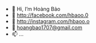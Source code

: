 - 👋 Hi, I’m Hoàng Bảo
- 👀 http://facebook.com/hbaoo.0
- 🌱 http://instagram.com/hbaoo.o
- 💞️ hoangbao1707@gmail.com
- 📫 ...

<!---
hoangbao177/hoangbao177 is a ✨ special ✨ repository because its `README.md` (this file) appears on your GitHub profile.
You can click the Preview link to take a look at your changes.
--->
